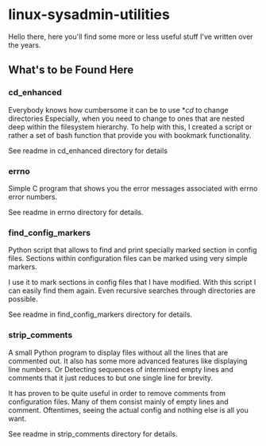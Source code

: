 # linux-sysadmin-utilities

Hello there, here you'll find some more or less useful stuff I've written over the years.

## What's to be Found Here

### cd_enhanced
Everybody knows how cumbersome it can be to use **cd* to change directories Especially, when you need to change to ones that are nested deep within the filesystem hierarchy.
To help with this, I created a script or rather a set of bash function that provide you with bookmark functionality.

See readme in cd_enhanced directory for details

### errno
Simple C program that shows you the error messages associated with errno error numbers.

See readme in errno directory for details.

### find_config_markers
Python script that allows to find and print specially marked section in config files. Sections within configuration files can be marked using very simple markers.

I use it to mark sections in config files that I have modified. With this script I can easily find them again. Even recursive searches through directories are possible.

See readme in find_config_markers directory for details.

### strip_comments
A small Python program to display files without all the lines that are commented out. It also has some more advanced features like displaying line numbers. Or Detecting sequences of intermixed empty lines and comments that it just reduces to but one single line for brevity.

It has proven to be quite useful in order to remove comments from configuration files. Many of them consist mainly of empty lines and comment. Oftentimes, seeing the actual config and nothing else is all you want.

See readme in strip_comments directory for details.
